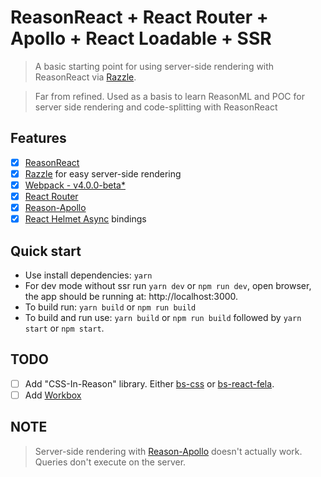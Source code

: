 # ReasonReact + React Router + Apollo + React Loadable + SSR

> A basic starting point for using server-side rendering with ReasonReact via [Razzle](https://github.com/jaredpalmer/razzle).

> Far from refined. Used as a basis to learn ReasonML and POC for server side rendering and code-splitting with ReasonReact

## Features

* [x] [ReasonReact](https://reasonml.github.io/reason-react/)
* [x] [Razzle](https://github.com/jaredpalmer/razzle) for easy server-side rendering
* [x] [Webpack - v4.0.0-beta*](https://webpack.js.org/)
* [x] [React Router](https://reacttraining.com/react-router/)
* [x] [Reason-Apollo](https://github.com/apollographql/reason-apollo)
* [x] [React Helmet Async](https://github.com/NYTimes/react-helmet-async) bindings

## Quick start

* Use install dependencies: `yarn`
* For dev mode without ssr run `yarn dev` or `npm run dev`, open browser, the app should be running at: http://localhost:3000.
* To build run: `yarn build` or `npm run build`
* To build and run use: `yarn build` or `npm run build` followed by `yarn start` or `npm start`.

## TODO

* [ ] Add "CSS-In-Reason" library. Either [bs-css](https://github.com/SentiaAnalytics/bs-css) or [bs-react-fela](https://github.com/astrada/bs-react-fela).
* [ ] Add [Workbox](https://developers.google.com/web/tools/workbox/)

## NOTE
 
> Server-side rendering with [Reason-Apollo](https://github.com/apollographql/reason-apollo) doesn't actually work. Queries don't execute on the server.  
